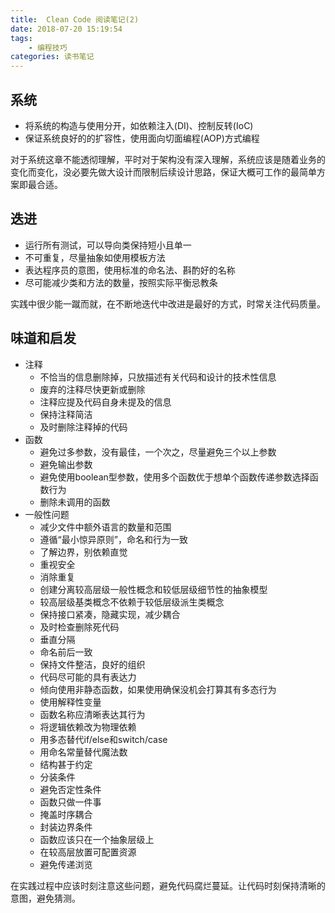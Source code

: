 ```yaml
---
title:  Clean Code 阅读笔记(2)
date: 2018-07-20 15:19:54
tags:
    - 编程技巧
categories: 读书笔记
---
```

## 系统

* 将系统的构造与使用分开，如依赖注入(DI)、控制反转(IoC)
* 保证系统良好的的扩容性，使用面向切面编程(AOP)方式编程

对于系统这章不能透彻理解，平时对于架构没有深入理解，系统应该是随着业务的变化而变化，没必要先做大设计而限制后续设计思路，保证大概可工作的最简单方案即最合适。

<!-- more -->
## 迭进

* 运行所有测试，可以导向类保持短小且单一
* 不可重复，尽量抽象如使用模板方法
* 表达程序员的意图，使用标准的命名法、斟酌好的名称
* 尽可能减少类和方法的数量，按照实际平衡忌教条

实践中很少能一蹴而就，在不断地迭代中改进是最好的方式，时常关注代码质量。

## 味道和启发

* 注释
  *  不恰当的信息删除掉，只放描述有关代码和设计的技术性信息
  *  废弃的注释尽快更新或删除
  *  注释应提及代码自身未提及的信息
  *  保持注释简洁
  *  及时删除注释掉的代码
* 函数
  * 避免过多参数，没有最佳，一个次之，尽量避免三个以上参数
  * 避免输出参数
  * 避免使用boolean型参数，使用多个函数优于想单个函数传递参数选择函数行为
  * 删除未调用的函数
* 一般性问题
  * 减少文件中额外语言的数量和范围
  * 遵循“最小惊异原则”，命名和行为一致
  * 了解边界，别依赖直觉
  * 重视安全
  * 消除重复
  * 创建分离较高层级一般性概念和较低层级细节性的抽象模型
  * 较高层级基类概念不依赖于较低层级派生类概念
  * 保持接口紧凑，隐藏实现，减少耦合
  * 及时检查删除死代码
  * 垂直分隔
  * 命名前后一致
  * 保持文件整洁，良好的组织
  * 代码尽可能的具有表达力
  * 倾向使用非静态函数，如果使用确保没机会打算其有多态行为
  * 使用解释性变量
  * 函数名称应清晰表达其行为
  * 将逻辑依赖改为物理依赖
  * 用多态替代if/else和switch/case
  * 用命名常量替代魔法数
  * 结构甚于约定
  * 分装条件
  * 避免否定性条件
  * 函数只做一件事
  * 掩盖时序耦合
  * 封装边界条件
  * 函数应该只在一个抽象层级上
  * 在较高层放置可配置资源
  * 避免传递浏览

在实践过程中应该时刻注意这些问题，避免代码腐烂蔓延。让代码时刻保持清晰的意图，避免猜测。
